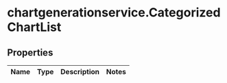 # chartgenerationservice.CategorizedChartList

## Properties

Name | Type | Description | Notes
------------ | ------------- | ------------- | -------------


